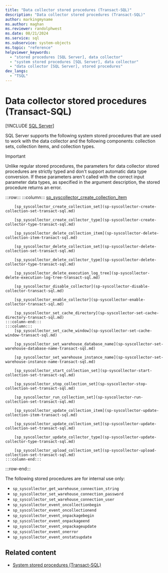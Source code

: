 ```yaml
---
title: "Data collector stored procedures (Transact-SQL)"
description: "Data collector stored procedures (Transact-SQL)"
author: markingmyname
ms.author: maghan
ms.reviewer: randolphwest
ms.date: 08/21/2024
ms.service: sql
ms.subservice: system-objects
ms.topic: "reference"
helpviewer_keywords:
  - "stored procedures [SQL Server], data collector"
  - "system stored procedures [SQL Server], data collector"
  - "data collector [SQL Server], stored procedures"
dev_langs:
  - "TSQL"
---
```

# Data collector stored procedures (Transact-SQL)

[!INCLUDE [SQL Server](../../includes/applies-to-version/sqlserver.md)]

SQL Server supports the following system stored procedures that are used to work with the data collector and the following components: collection sets, collection items, and collection types.

> [!IMPORTANT]  
> Unlike regular stored procedures, the parameters for data collector stored procedures are strictly typed and don't support automatic data type conversion. If these parameters aren't called with the correct input parameter data types, as specified in the argument description, the stored procedure returns an error.

:::row:::
    :::column:::
        [sp_syscollector_create_collection_item](sp-syscollector-create-collection-item-transact-sql.md)

        [sp_syscollector_create_collection_set](sp-syscollector-create-collection-set-transact-sql.md)

        [sp_syscollector_create_collector_type](sp-syscollector-create-collector-type-transact-sql.md)

        [sp_syscollector_delete_collection_item](sp-syscollector-delete-collection-item-transact-sql.md)

        [sp_syscollector_delete_collection_set](sp-syscollector-delete-collection-set-transact-sql.md)

        [sp_syscollector_delete_collector_type](sp-syscollector-delete-collector-type-transact-sql.md)

        [sp_syscollector_delete_execution_log_tree](sp-syscollector-delete-execution-log-tree-transact-sql.md)

        [sp_syscollector_disable_collector](sp-syscollector-disable-collector-transact-sql.md)

        [sp_syscollector_enable_collector](sp-syscollector-enable-collector-transact-sql.md)

        [sp_syscollector_set_cache_directory](sp-syscollector-set-cache-directory-transact-sql.md)
    :::column-end:::
    :::column:::
        [sp_syscollector_set_cache_window](sp-syscollector-set-cache-window-transact-sql.md)

        [sp_syscollector_set_warehouse_database_name](sp-syscollector-set-warehouse-database-name-transact-sql.md)

        [sp_syscollector_set_warehouse_instance_name](sp-syscollector-set-warehouse-instance-name-transact-sql.md)

        [sp_syscollector_start_collection_set](sp-syscollector-start-collection-set-transact-sql.md)

        [sp_syscollector_stop_collection_set](sp-syscollector-stop-collection-set-transact-sql.md)

        [sp_syscollector_run_collection_set](sp-syscollector-run-collection-set-transact-sql.md)

        [sp_syscollector_update_collection_item](sp-syscollector-update-collection-item-transact-sql.md)

        [sp_syscollector_update_collection_set](sp-syscollector-update-collection-set-transact-sql.md)

        [sp_syscollector_update_collector_type](sp-syscollector-update-collector-type-transact-sql.md)

        [sp_syscollector_upload_collection_set](sp-syscollector-upload-collection-set-transact-sql.md)
    :::column-end:::
:::row-end:::

The following stored procedures are for internal use only:

- `sp_syscollector_get_warehouse_connection_string`
- `sp_syscollector_set_warehouse_connection_password`
- `sp_syscollector_set_warehouse_connection_user`
- `sp_syscollector_event_oncollectionbegin`
- `sp_syscollector_event_oncollectionend`
- `sp_syscollector_event_onpackagebegin`
- `sp_syscollector_event_onpackageend`
- `sp_syscollector_event_onpackageupdate`
- `sp_syscollector_event_onerror`
- `sp_syscollector_event_onstatsupdate`

## Related content

- [System stored procedures (Transact-SQL)](system-stored-procedures-transact-sql.md)
